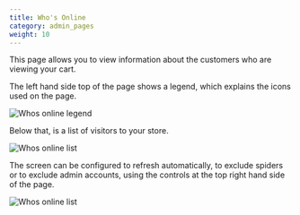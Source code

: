 ```yaml
---
title: Who's Online 
category: admin_pages
weight: 10
---
```


This page allows you to view information about the customers who
are viewing your cart.

The left hand side top of the page shows a legend, which explains the icons used on the page.

![Whos online legend](/images/who_legend.png)

Below that, is a list of visitors to your store. 

![Whos online list](/images/who_center.png)

The screen can be configured to refresh automatically, to exclude spiders or to exclude admin accounts, using  the controls at the top right hand side of the page. 

![Whos online list](/images/who_controls.png)
